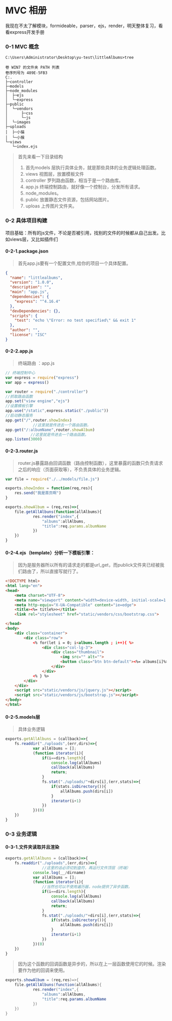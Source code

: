 # MVC 相册

我现在不太了解模块，formideable，parser，ejs，render，明天整体复习，看看express开发手册

### 0-1 MVC 概念

```
C:\Users\Administrator\Desktop\yu-test\littleAlbums>tree

卷 WIN7 的文件夹 PATH 列表
卷序列号为 489E-5FB3
C:.
├─controller
├─models
├─node_modules
│  ├─ejs
│  └─express
├─public
│  └─vendors
│      ├─css
│      └─js
│  └─images
├─uploads
│  ├─小猫
│  └─小猴
└─views
   └─index.ejs
```

> 首先来看一下目录结构
>
> 1. 首先models 层执行具体业务，就是那些具体的业务逻辑处理函数。
> 2. views 视图层，放置模板文件
> 3. controller 罗列路由函数，相当于是一个路由库。
> 4. app.js 终端控制路由，就好像一个控制台，分发所有请求。
> 5. node_modules。
> 6. public 放置静态文件资源，包括网站图片。
> 7. uploas 上传图片文件夹。

### 0-2  具体项目构建

项目基础：所有的js文件，不论是否被引用，找别的文件的时候都从自己出发。比如views层，又比如插件们

#### 0-2-1.package.json

> 首先app.js要有一个配置文件,给你的项目一个具体配置。

```json
{
  "name": "littlealbums",
  "version": "1.0.0",
  "description": "",
  "main": "app.js",
  "dependencies": {
    "express": "^4.16.4"
  },
  "devDependencies": {},
  "scripts": {
    "test": "echo \"Error: no test specified\" && exit 1"
  },
  "author": "",
  "license": "ISC"
}
```

#### 0-2-2.app.js

> 终端路由 ：app.js 

```javascript
// 终端控制中心
var express = require("express")
var app = express()

var router = require("./controller")
//抓取路由函数
app.set("view engine","ejs")
//设置模板引擎
app.use("/static",express.static("./public"))
//启动静态服务
app.get("/",router.showIndex)
            //这里就是传进去一个路由函数。
app.get("/:albumName",router.showAlbum)
		   //这里就是传进去一个路由函数。
app.listen(3000)
```

#### 0-2-3.router.js

> router.js暴露路由回调函数（路由控制函数），这里暴露的函数只负责请求之后的响应（页面获取等），不负责具体的业务逻辑。

```javascript
var file = require("./../models/file.js")

exports.showIndex = function(req,res){
    res.send("我是首页啊")
}

exports.showAlbum = (req,res)=>{
    file.getAllAlbuns(function(allAlbums){
            res.render("index",{
                "albums":allAlbums,
                "title":req.params.albumName
            })
    })
}
```

#### 0-2-4.ejs（template）分析一下模板引擎：

> 因为是服务器所以所有的请求走的都是url_get，而publick文件夹已经被我们路由了，所以直接写就行了。

```html
<!DOCTYPE html>
<html lang="en">
<head>
    <meta charset="UTF-8">
    <meta name="viewport" content="width=device-width, initial-scale=1.0">
    <meta http-equiv="X-UA-Compatible" content="ie=edge">
    <title><%= title%>></title>
    <link rel="stylesheet" href="static/vendors/css/bootstrap.css">

</head>
<body>
    <div class="container">
        <div class="row">
            <% for(let i = 0; i<albums.length ; i++){ %>
                <div class="col-lg-3">
                    <div class="thumbnail">
                        <img src="" alt="">
                        <button class="btn btn-default"><%= albums[i]%></button>
                    </div>
                </div>
            <% } %>
        </div>
    </div>
    <script src="static/vendors/js/jquery.js"></script>
    <script src="static/vendors/js/bootstrap.js"></script>
</body>
</html>
```

#### 0-2-5.models层

> 具体业务逻辑

```javascript
exports.getAllAlbuns = (callback)=>{
    fs.readdir("./uploads",(err,dirs)=>{
            var allAlbums = [];
            (function iterator(i){
                if(i==dirs.length){
                    console.log(allAlbums)
                    callback(allAlbums)
                    return;
                }
                fs.stat("./uploads/"+dirs[i],(err,stats)=>{
                    if(stats.isDirectory()){
                        allAlbums.push(dirs[i])
                    }
                    iterator(i+1)
                })
            })(0)
    })
}
```

### 0-3 业务逻辑

#### 0-3-1.文件夹读取并且渲染

```javascript
exports.getAllAlbuns = (callback)=>{
    fs.readdir("./uploads",(err,dirs)=>{
        		//这里的话必须切到盘符，再运行文件顶层（终端）
        	console.log(__/dirname)
            var allAlbums = [];
            (function iterator(i){
                //当然也可以不使用遍历器，node提供了异步函数。
                if(i==dirs.length){
                    console.log(allAlbums)
                    callback(allAlbums)
                    return;
                }
                fs.stat("./uploads/"+dirs[i],(err,stats)=>{
                    if(stats.isDirectory()){
                        allAlbums.push(dirs[i])
                    }
                    iterator(i+1)
                })
            })(0)
    })
}
```

> 因为这个函数的回调函数是异步的，所以在上一层函数使用它的时候。渲染要作为他的回调来使用。

```c#
exports.showAlbum = (req,res)=>{
    file.getAllAlbuns(function(allAlbums){
            res.render("index",{
                "albums":allAlbums,
                "title":req.params.albumName
            })
    })
}
```

